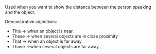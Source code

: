Used when you want to show the distance between the person speaking and the object.

Demonstrative adjectives:
- This -> when an object is near.
- These -> when several objects are in close proximity
- That -> when an object is far away.
- Those ->when several objects are far away.
